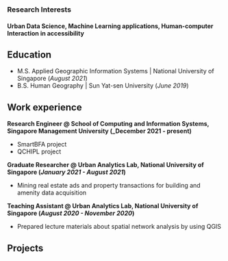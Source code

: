 ### Research Interests

#### Urban Data Science, Machine Learning applications, Human-computer Interaction in accessibility

## Education							       		
- M.S.  Applied Geographic Information Systems	| National University of Singapore (_August 2021_)	 			        		
- B.S.  Human Geography | Sun Yat-sen University (_June 2019_)
  
## Work experience 
**Research Engineer @ School of Computing and Information Systems, Singapore Management University (_December 2021 - present)**
- SmartBFA project
- QCHIPL project
  
**Graduate Researcher @ Urban Analytics Lab, National University of Singapore (_January 2021 - August 2021_)**  
- Mining real estate ads and property transactions for building and amenity data acquisition
  
**Teaching Assistant @ Urban Analytics Lab, National University of Singapore (_August 2020 - November 2020_)**
- Prepared lecture materials about spatial network analysis by using QGIS
  
## Projects
